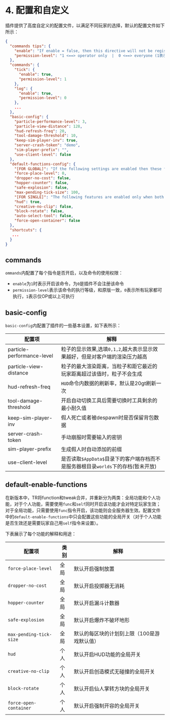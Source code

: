 # 4. 配置和自定义

插件提供了高度自定义的配置文件，以满足不同玩家的选择，默认的配置文件如下所示：

```json
{
  "commands tips": {
    "enable": "If enable = false, then this directive will not be registered(如果enable = false,那么指令不会被注册)",
    "permission-level": "1 <==> operator only  |  0 <==> everyone (1表示仅管理员可用，0表示所有人可用)"
  },
  "commands": {
    "tick": {
      "enable": true,
      "permission-level": 1
    },
    "log": {
      "enable": true,
      "permission-level": 0
    },
 	...
  },
  "basic-config": {
    "particle-performance-level": 3,
    "particle-view-distance": 128,
    "hud-refresh-freq": 20,
    "tool-damage-threshold": 10,
    "keep-sim-player-inv": true,
    "server-crash-token": "demo",
    "sim-player-prefix": "",
    "use-client-level": false
  },
  "default-functions-config": {
    "[FOR GLOBAL]": "If the following settings are enabled then these features are enabled globally",
    "force-place-level": 0,
    "dropper-no-cost": false,
    "hopper-counter": false,
    "safe-explosion": false,
    "max-pending-tick-size": 100,
    "[FOR SINGLE]": "The following features are enabled only when both the following settings and the player's own settings(/self command) are enabled",
    "hud": true,
    "creative-no-clip": false,
    "block-rotate": false,
    "auto-select-tool": false,
    "force-open-container": false
  },
  "shortcuts": {
   ...
  }
}
```

## commands

`ommands`内配置了每个指令是否开启，以及命令的使用权限：

- `enable`为`1`时表示开启该命令，为`0`是插件不会注册该命令
- `permission-level`表示该命令的执行等级，和原版一致，`0`表示所有玩家都可执行，`1`表示仅OP或以上可执行

## basic-config

`basic-config`内配置了插件的一些基本设置，如下表所示：

| 配置项                     | 解释                                                         |
| -------------------------- | ------------------------------------------------------------ |
| particle-performance-level | 粒子的显示效果,选填`0,1,2`,越大表示显示效果越好，但是对客户端的渲染压力越高 |
| particle-view-distance     | 粒子的最大渲染距离，当粒子和距它最近的玩家距离超过该值时，粒子不会生成 |
| hud-refresh-freq           | `HUD`命令内数据的刷新率，默认是20gt刷新一次                  |
| tool-damage-threshold      | 开启自动切换工具后需要切换时工具剩余的最小耐久值             |
| keep-sim-player-inv        | 假人死亡或者被despawn时是否保留背包数据                      |
| server-crash-token         | 手动崩服时需要输入的密钥                                     |
| sim-player-prefix          | 生成假人时自动添加的前缀                                     |
| use-client-level           | 是否读取`$AppData$`目录下的客户端存档而不是服务器根目录`worlds`下的存档(暂未开放) |

## default-enable-functions

在新版本中，TR将function和tweak合并，并重新分为两类：全局功能和个人功能，对于个人功能，需要使用`func`和`self`同时开启该功能才会对特定玩家生效；对于全局功能，只需要使用`func`指令开启，该功能则会全服务器生效。配置文件中的`default-enable-functions`中只会配置这些功能的全局开关（对于个人功能是否生效还是需要玩家自己用`self`指令来设置）。

下表展示了每个功能的解释和用途：

| 配置项                  | 类别 | 解释                                        |
| ----------------------- | ---- | ------------------------------------------- |
| `force-place-level`     | 全局 | 默认开启强制放置                            |
| `dropper-no-cost`       | 全局 | 默认开启投掷器无消耗                        |
| `hopper-counter`        | 全局 | 默认开启漏斗计数器                          |
| `safe-explosion`        | 全局 | 默认开启爆炸不破坏地形                      |
| `max-pending-tick-size` | 全局 | 默认的每区块的计划刻上限（100是游戏默认值） |
| `hud`                   | 个人 | 默认开启HUD功能的全局开关                   |
| `creative-no-clip`      | 个人 | 默认开启创造模式无碰撞的全局开关            |
| `block-rotate`          | 个人 | 默认开启仙人掌转方块的全局开关              |
| `force-open-container`  | 个人 | 默认开启强制开容的全局开关                  |
